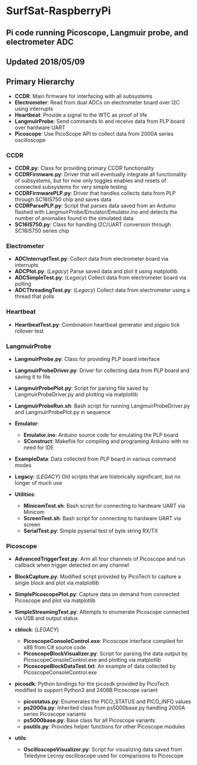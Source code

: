 # SurfSat-RaspberryPi
## Pi code running Picoscope, Langmuir probe, and electrometer ADC
## Updated 2018/05/09

## Primary Hierarchy

* **CCDR**: Main firmware for interfacing with all subsystems
* **Electrometer**: Read from dual ADCs on electrometer board over I2C using interrupts
* **Heartbeat**: Provide a signal to the WTC as proof of life
* **LangmuirProbe**: Send commands to and receive data from PLP board over hardware UART
* **Picoscope**: Use PicoScope API to collect data from 2000A series oscilloscope

### CCDR

* **CCDR.py**: Class for providing primary CCDR functionality
* **CCDRFirmware.py**: Driver that will eventually integrate all functionality of subsystems, but for now only toggles enables and resets of connected subsystems for very simple testing
* **CCDRFirmwarePLP.py**: Driver that handles collects data from PLP through SC16IS750 chip and saves data
* **CCDRParsePLP.py**: Script that parses data saved from an Arduino flashed with LangmuirProbe/Emulator/Emulator.ino and detects the number of anomalies found in the simulated data
* **SC16IS750.py**: Class for handling I2C/UART conversion through SC16IS750 series chip

### Electrometer

* **ADCInterruptTest.py**: Collect data from electrometer board via interrupts
* **ADCPlot.py**: (*Legacy*) Parse saved data and plot it using matplotlib
* **ADCSimpleTest.py**: (*Legacy*) Collect data from electrometer board via polling
* **ADCThreadingTest.py**: (*Legacy*) Collect data from electrometer using a thread that polls

### Heartbeat

* **HeartbeatTest.py**: Combination heartbeat generator and pigpio tick rollover test

### LangmuirProbe

* **LangmuirProbe.py**: Class for providing PLP board interface
* **LangmuirProbeDriver.py**: Driver for collecting data from PLP board and saving it to file
* **LangmuirProbePlot.py**: Script for parsing file saved by LangmuirProbeDriver.py and plotting via matplotlib
* **LangmuirProbeRun.sh**: Bash script for running LangmuirProbeDriver.py and LangmuirProbePlot.py in sequence

* **Emulator**: 
	* **Emulator.ino**: Arduino source code for emulating the PLP board
	* **SConstruct**: Makefile for compiling and programing Arduino with no need for IDE

* **ExampleData**: Data collected from PLP board in various command modes

* **Legacy**: (*LEGACY*) Old scripts that are historically significant, but no longer of much use

* **Utilities**:
	* **MinicomTest.sh**: Bash script for connecting to hardware UART via Minicom
	* **ScreenTest.sh**: Bash script for connecting to hardware UART via screen
	* **SerialTest.py**: Simple pyserial test of byte string RX/TX

### Picoscope

* **AdvancedTriggerTest.py**: Arm all four channels of Picoscope and run callback when trigger detected on any channel
* **BlockCapture.py**: Modified script provided by PicoTech to capture a single block and plot via matplotlib
* **SimplePicoscopePlot.py**: Capture data on demand from connected Picoscope and plot via matplotlib
* **SimpleStreamingTest.py**: Attempts to enumerate Picoscope connected via USB and output status

* **cblock**: (*LEGACY*)
	* **PicoscopeConsoleControl.exe**: Picoscope interface compiled for x86 from C# source code
	* **PicoscopeBlockVisualizer.py**: Script for parsing the data output by PicoscopeConsoleControl.exe and plotting via matplotlib
	* **PicoscopeBlockDataTest.txt**: An example of data collected by PicoscopeConsoleControl.exe

* **picosdk**: Python bindings for the picosdk provided by PicoTech modified to support Python3 and 2408B Picoscope variant
	* **picostatus.py**: Enumerates the PICO\_STATUS and PICO\_INFO values
	* **ps2000a.py**: Inherited class from ps5000base.py handling 2000A series Picoscope variants
	* **ps5000base.py**: Base class for all Picoscope variants
	* **psutils.py**: Provides helper functions for other Picoscope modules

* **utils**: 
	* **OscilloscopeVisualizer.py**: Script for visualizing data saved from Teledyne Lecroy oscilloscope used for comparisons to Picoscope
